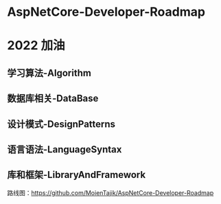 # AspNetCore-Developer-Roadmap


# 2022 加油


## 学习算法-Algorithm
## 数据库相关-DataBase
## 设计模式-DesignPatterns
## 语言语法-LanguageSyntax
## 库和框架-LibraryAndFramework


路线图：https://github.com/MoienTajik/AspNetCore-Developer-Roadmap
